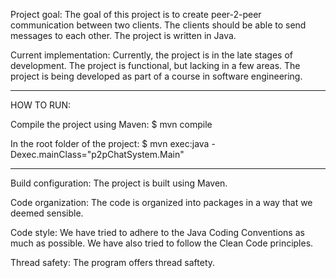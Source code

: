 Project goal: The goal of this project is to create peer-2-peer communication between two clients. The clients should be able to send messages to each other. The project is written in Java.

Current implementation: Currently, the project is in the late stages of development. The project is functional, but lacking in a few areas. The project is being developed as part of a course in software engineering.

-----------

HOW TO RUN:

Compile the project using Maven: $ mvn compile

In the root folder of the project: $ mvn exec:java -Dexec.mainClass="p2pChatSystem.Main"

------------

Build configuration: The project is built using Maven.

Code organization: The code is organized into packages in a way that we deemed sensible.

Code style: We have tried to adhere to the Java Coding Conventions as much as possible. We have also tried to follow the Clean Code principles.

Thread safety: The program offers thread saftety.
